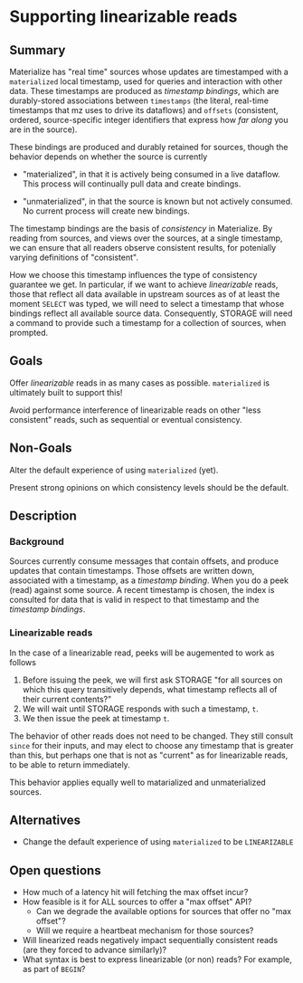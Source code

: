 # Supporting linearizable reads

## Summary

Materialize has "real time" sources whose updates are timestamped with a `materialized` local timestamp, used for queries and interaction with other data.
These timestamps are produced as _timestamp bindings_, which are durably-stored associations between `timestamps` (the literal, real-time timestamps that mz uses to drive its dataflows) and `offsets` (consistent, ordered, source-specific integer identifiers that express how _far along_ you are in the source).

These bindings are produced and durably retained for sources, though the behavior depends on whether the source is currently

- "materialized", in that it is actively being consumed in a live dataflow. This process will continually pull data and create bindings.

- "unmaterialized", in that the source is known but not actively consumed. No current process will create new bindings.

The timestamp bindings are the basis of *consistency* in Materialize. By reading from sources, and views over the sources, at a single timestamp, we can ensure that all readers observe consistent results, for potenially varying definitions of "consistent".

How we choose this timestamp influences the type of consistency guarantee we get. In particular, if we want to achieve _linearizable_ reads, those that reflect all data available in upstream sources as of at least the moment `SELECT` was typed, we will need to select a timestamp that whose bindings reflect all available source data. Consequently, STORAGE will need a command to provide such a timestamp for a collection of sources, when prompted.

## Goals

Offer _linearizable_ reads in as many cases as possible. `materialized` is ultimately built to support this!

Avoid performance interference of linearizable reads on other "less consistent" reads, such as sequential or eventual consistency.

## Non-Goals

Alter the default experience of using `materialized` (yet).

Present strong opinions on which consistency levels should be the default.

## Description

### Background

Sources currently consume messages that contain offsets, and produce updates that contain timestamps. Those offsets are written down, associated with a timestamp, as a _timestamp binding_.
When you do a peek (read) against some source. A recent timestamp is chosen, the index is consulted for data that is valid in respect to that timestamp
and the _timestamp bindings_.

### Linearizable reads

In the case of a linearizable read, peeks will be augemented to work as follows

1. Before issuing the peek, we will first ask STORAGE "for all sources on which this query transitively depends, what timestamp reflects all of their current contents?"
2. We will wait until STORAGE responds with such a timestamp, `t`.
3. We then issue the peek at timestamp `t`.

The behavior of other reads does not need to be changed. They still consult `since` for their inputs, and may elect to choose any timestamp that is greater than this, but perhaps one that is not as "current" as for linearizable reads, to be able to return immediately.

This behavior applies equally well to matarialized and unmaterialized sources.

## Alternatives

- Change the default experience of using `materialized` to be `LINEARIZABLE`

## Open questions

- How much of a latency hit will fetching the max offset incur?
- How feasible is it for ALL sources to offer a "max offset" API?
  - Can we degrade the available options for sources that offer no "max offset"?
  - Will we require a heartbeat mechanism for those sources?
- Will linearized reads negatively impact sequentially consistent reads (are they forced to advance similarly)?
- What syntax is best to express linearizable (or non) reads? For example, as part of `BEGIN`?
